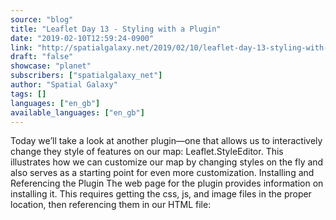 ```yaml
---
source: "blog"
title: "Leaflet Day 13 - Styling with a Plugin"
date: "2019-02-10T12:59:24-0900"
link: "http://spatialgalaxy.net/2019/02/10/leaflet-day-13-styling-with-a-plugin/"
draft: "false"
showcase: "planet"
subscribers: ["spatialgalaxy_net"]
author: "Spatial Galaxy"
tags: []
languages: ["en_gb"]
available_languages: ["en_gb"]
---
```


Today we&rsquo;ll take a look at another plugin&mdash;one that allows us to interactively change they style of features on our map: Leaflet.StyleEditor. This illustrates how we can customize our map by changing styles on the fly and also serves as a starting point for even more customization.
Installing and Referencing the Plugin The web page for the plugin provides information on installing it. This requires getting the css, js, and image files in the proper location, then referencing them in our HTML file:
